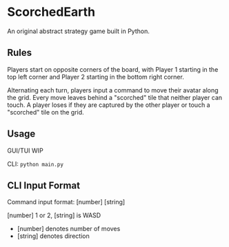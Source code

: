 # ScorchedEarth

An original abstract strategy game built in Python.

## Rules

Players start on opposite corners of the board, with Player 1 starting
in the top left corner and Player 2 starting in the bottom right corner.

Alternating each turn, players input a command to move their avatar along
the grid. Every move leaves behind a "scorched" tile that neither player
can touch. A player loses if they are captured by the other player or touch 
a "scorched" tile on the grid.

## Usage

GUI/TUI WIP

CLI: 
```python main.py```

## CLI Input Format
Command input format: [number] [string]

[number] 1 or 2, [string] is WASD

* [number] denotes number of moves
* [string] denotes direction

